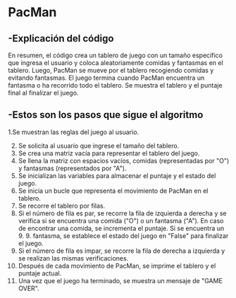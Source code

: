 # **PacMan**

## **-Explicación del código**
En resumen, el código crea un tablero de juego con un tamaño específico que ingresa el usuario y coloca aleatoriamente comidas y fantasmas en el tablero. Luego, PacMan se mueve por el tablero recogiendo comidas y evitando fantasmas. El juego termina cuando PacMan encuentra un fantasma o ha recorrido todo el tablero. Se muestra el tablero y el puntaje final al finalizar el juego.

## **-Estos son los pasos que sigue el algoritmo**
1.Se muestran las reglas del juego al usuario.

2. Se solicita al usuario que ingrese el tamaño del tablero.
3. Se crea una matriz vacía para representar el tablero del juego.
4. Se llena la matriz con espacios vacíos, comidas (representadas por "O") y fantasmas (representados por "A").
5. Se inicializan las variables para almacenar el puntaje y el estado del juego.
6. Se inicia un bucle que representa el movimiento de PacMan en el tablero.
7. Se recorre el tablero por filas.
8. Si el número de fila es par, se recorre la fila de izquierda a derecha y se verifica si se encuentra una comida ("O") o un fantasma ("A"). En caso de encontrar una comida, se incrementa el puntaje. Si se encuentra un 9. 9. fantasma, se establece el estado del juego en "False" para finalizar el juego.
10. Si el número de fila es impar, se recorre la fila de derecha a izquierda y se realizan las mismas verificaciones.
11. Después de cada movimiento de PacMan, se imprime el tablero y el puntaje actual.
12. Una vez que el juego ha terminado, se muestra un mensaje de "GAME OVER".
